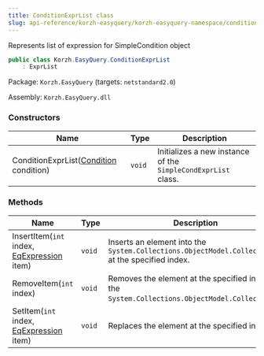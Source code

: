 ```yaml
---
title: ConditionExprList class
slug: api-reference/korzh-easyquery/korzh-easyquery-namespace/conditionexprlist-class
---
```


Represents list of expression for SimpleCondition object
```csharp
public class Korzh.EasyQuery.ConditionExprList
    : ExprList

```
Package: `Korzh.EasyQuery` (targets: `netstandard2.0`)

Assembly: `Korzh.EasyQuery.dll`

### Constructors

| Name | Type | Description | 
| --- | --- | --- | 
| ConditionExprList([Condition](//easyquery/docs/api-reference/korzh-easyquery/korzh-easyquery-namespace/condition-class) condition) | `void` | Initializes a new instance of the `SimpleCondExprList` class. | 


### Methods

| Name | Type | Description | 
| --- | --- | --- | 
| InsertItem(`int` index, [EqExpression](//easyquery/docs/api-reference/korzh-easyquery/korzh-easyquery-namespace/eqexpression-class) item) | `void` | Inserts an element into the `System.Collections.ObjectModel.Collection'1` at the specified index. | 
| RemoveItem(`int` index) | `void` | Removes the element at the specified index of the `System.Collections.ObjectModel.Collection'1`. | 
| SetItem(`int` index, [EqExpression](//easyquery/docs/api-reference/korzh-easyquery/korzh-easyquery-namespace/eqexpression-class) item) | `void` | Replaces the element at the specified index. |